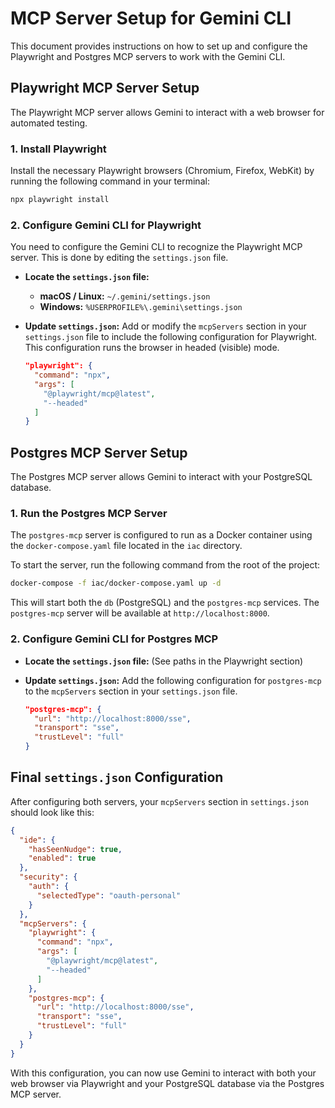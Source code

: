 # MCP Server Setup for Gemini CLI

This document provides instructions on how to set up and configure the Playwright and Postgres MCP servers to work with the Gemini CLI.

## Playwright MCP Server Setup

The Playwright MCP server allows Gemini to interact with a web browser for automated testing.

### 1. Install Playwright

Install the necessary Playwright browsers (Chromium, Firefox, WebKit) by running the following command in your terminal:

```bash
npx playwright install
```

### 2. Configure Gemini CLI for Playwright

You need to configure the Gemini CLI to recognize the Playwright MCP server. This is done by editing the `settings.json` file.

*   **Locate the `settings.json` file:**
    *   **macOS / Linux:** `~/.gemini/settings.json`
    *   **Windows:** `%USERPROFILE%\.gemini\settings.json`

*   **Update `settings.json`:**
    Add or modify the `mcpServers` section in your `settings.json` file to include the following configuration for Playwright. This configuration runs the browser in headed (visible) mode.

    ```json
    "playwright": {
      "command": "npx",
      "args": [
        "@playwright/mcp@latest",
        "--headed"
      ]
    }
    ```

## Postgres MCP Server Setup

The Postgres MCP server allows Gemini to interact with your PostgreSQL database.

### 1. Run the Postgres MCP Server

The `postgres-mcp` server is configured to run as a Docker container using the `docker-compose.yaml` file located in the `iac` directory.

To start the server, run the following command from the root of the project:

```bash
docker-compose -f iac/docker-compose.yaml up -d
```

This will start both the `db` (PostgreSQL) and the `postgres-mcp` services. The `postgres-mcp` server will be available at `http://localhost:8000`.

### 2. Configure Gemini CLI for Postgres MCP

*   **Locate the `settings.json` file:** (See paths in the Playwright section)

*   **Update `settings.json`:**
    Add the following configuration for `postgres-mcp` to the `mcpServers` section in your `settings.json` file.

    ```json
    "postgres-mcp": {
      "url": "http://localhost:8000/sse",
      "transport": "sse",
      "trustLevel": "full"
    }
    ```

## Final `settings.json` Configuration

After configuring both servers, your `mcpServers` section in `settings.json` should look like this:

```json
{
  "ide": {
    "hasSeenNudge": true,
    "enabled": true
  },
  "security": {
    "auth": {
      "selectedType": "oauth-personal"
    }
  },
  "mcpServers": {
    "playwright": {
      "command": "npx",
      "args": [
        "@playwright/mcp@latest",
        "--headed"
      ]
    },
    "postgres-mcp": {
      "url": "http://localhost:8000/sse",
      "transport": "sse",
      "trustLevel": "full"
    }
  }
}
```

With this configuration, you can now use Gemini to interact with both your web browser via Playwright and your PostgreSQL database via the Postgres MCP server.
